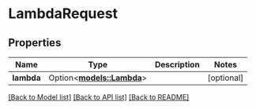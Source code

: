 # LambdaRequest

## Properties

Name | Type | Description | Notes
------------ | ------------- | ------------- | -------------
**lambda** | Option<[**models::Lambda**](Lambda.md)> |  | [optional]

[[Back to Model list]](../README.md#documentation-for-models) [[Back to API list]](../README.md#documentation-for-api-endpoints) [[Back to README]](../README.md)


